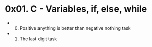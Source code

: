 # 0x01. C - Variables, if, else, while
- 0. Positive anything is better than negative nothing task
- 1. The last digit task
